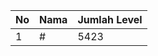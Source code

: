 | No | Nama            | Jumlah Level |
|----|-----------------|--------------|
| 1  | #    |    5423        |
